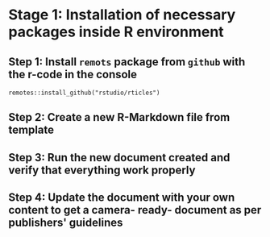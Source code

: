 # Stage 1: Installation of necessary packages inside R environment

## Step 1: Install `remots` package from `github` with the r-code in the console

```
remotes::install_github("rstudio/rticles")
```
## Step 2: Create a new R-Markdown file from template

## Step 3: Run the new document created and verify that everything work properly

## Step 4: Update the document with your own content to get a camera- ready- document as per publishers' guidelines
